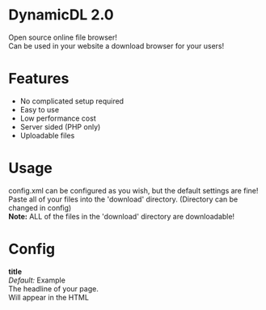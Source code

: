 # DynamicDL 2.0 
Open source online file browser!  
Can be used in your website a download browser for your users!
# Features
* No complicated setup required
* Easy to use
* Low performance cost
* Server sided (PHP only)
* Uploadable files
# Usage
config.xml can be configured as you wish, but the default settings are fine!  
Paste all of your files into the 'download' directory. (Directory can be changed in config)  
**Note:** ALL of the files in the 'download' directory are downloadable!

# Config  
**title**  
  *Default:* Example  
  The headline of your page.  
  Will appear in the HTML <title> and as the headline of the site.  
 
**root**  
  *Default:* download  
  The root directory of your downloadables.  
    
**bytefactor**  
  *Default:* 2  
  How the file size should be displayed.
  0: *Byte*, 1: *KB*, 2: *MB*, 3: *GB*  
  
**decimal_points**  
  *Default:* 2  
  The amount of decimal points of the file size.  

**downloadable**
  *Default:* false
  If set to true, EVERYBODY will be able to upload files to the server! There is no password check so only activate this on a private http server!!
  
# Installation:
* Download everything
* Copy the files to your webspace
* Create a link to dyndl.php
* Put all of your files into the 'download' directory
* Done!  
Wasn't that complicated, was it?

# Changelog:
### v1.0
*First release*
### v1.1
*Changed config.xml arguments*
### v1.1 Patch 01
*Fixed major bugs that broke folder structures*
### v1.1 Patch 02
*Fixed bug that didn't add the path of the subdirectory into the download URL*
### v1.1 Security Patch 01
*Fixed XSS*
*Fixed entire file system beyond the download directory being exploreable because of ../*
### v2.0 Recode
*Completely redesigned everything
*Added file upload functionality
*Added download sub-site
